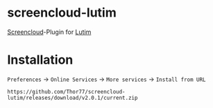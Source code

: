 # screencloud-lutim
[Screencloud](https://github.com/olav-st/screencloud)-Plugin for  [Lutim](https://github.com/ldidry/lutim)

Installation
=======

`Preferences` -> `Online Services` -> `More services` -> `Install from URL`
```
https://github.com/Thor77/screencloud-lutim/releases/download/v2.0.1/current.zip
```
